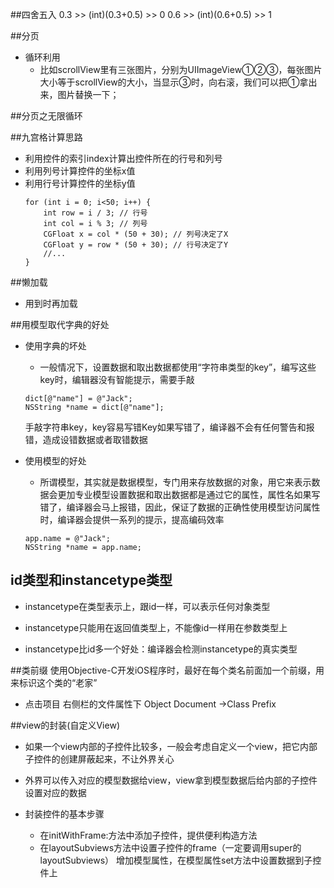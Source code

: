 ##四舍五入
0.3 >> (int)(0.3+0.5) >> 0
0.6 >> (int)(0.6+0.5) >> 1


##分页
 - 循环利用
     - 比如scrollView里有三张图片，分别为UIImageView①②③，每张图片大小等于scrollView的大小，当显示③时，向右滚，我们可以把①拿出来，图片替换一下；

##分页之无限循环


##九宫格计算思路
- 利用控件的索引index计算出控件所在的行号和列号
- 利用列号计算控件的坐标x值
- 利用行号计算控件的坐标y值
    ```obj-c
    for (int i = 0; i<50; i++) {
        int row = i / 3; // 行号
        int col = i % 3; // 列号
        CGFloat x = col * (50 + 30); // 列号决定了X
        CGFloat y = row * (50 + 30); // 行号决定了Y
        //...
    }
    ```

##懒加载
- 用到时再加载

##用模型取代字典的好处
- 使用字典的坏处
    - 一般情况下，设置数据和取出数据都使用“字符串类型的key”，编写这些key时，编辑器没有智能提示，需要手敲
    ```obj-c
    dict[@"name"] = @"Jack";
    NSString *name = dict[@"name"];
    ```
    手敲字符串key，key容易写错Key如果写错了，编译器不会有任何警告和报错，造成设错数据或者取错数据
- 使用模型的好处
    - 所谓模型，其实就是数据模型，专门用来存放数据的对象，用它来表示数据会更加专业模型设置数据和取出数据都是通过它的属性，属性名如果写错了，编译器会马上报错，因此，保证了数据的正确性使用模型访问属性时，编译器会提供一系列的提示，提高编码效率

    ```obj-c
    app.name = @"Jack";
    NSString *name = app.name;
    ```


## id类型和instancetype类型
- instancetype在类型表示上，跟id一样，可以表示任何对象类型

- instancetype只能用在返回值类型上，不能像id一样用在参数类型上

- instancetype比id多一个好处：编译器会检测instancetype的真实类型

##类前缀
使用Objective-C开发iOS程序时，最好在每个类名前面加一个前缀，用来标识这个类的“老家”
- 点击项目 右侧栏的文件属性下 Object Document ->Class Prefix





##view的封装(自定义View)

- 如果一个view内部的子控件比较多，一般会考虑自定义一个view，把它内部子控件的创建屏蔽起来，不让外界关心

- 外界可以传入对应的模型数据给view，view拿到模型数据后给内部的子控件设置对应的数据

- 封装控件的基本步骤
    - 在initWithFrame:方法中添加子控件，提供便利构造方法
    - 在layoutSubviews方法中设置子控件的frame（一定要调用super的layoutSubviews）
增加模型属性，在模型属性set方法中设置数据到子控件上
















